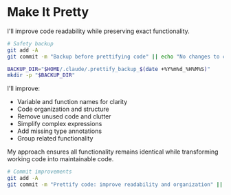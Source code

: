 # Make It Pretty

I'll improve code readability while preserving exact functionality.

```bash
# Safety backup
git add -A
git commit -m "Backup before prettifying code" || echo "No changes to commit"

BACKUP_DIR="$HOME/.claude/.prettify_backup_$(date +%Y%m%d_%H%M%S)"
mkdir -p "$BACKUP_DIR"
```

I'll improve:
- Variable and function names for clarity
- Code organization and structure
- Remove unused code and clutter
- Simplify complex expressions
- Add missing type annotations
- Group related functionality

My approach ensures all functionality remains identical while transforming working code into maintainable code.

```bash
# Commit improvements
git add -A
git commit -m "Prettify code: improve readability and organization" || echo "No changes made"
```
